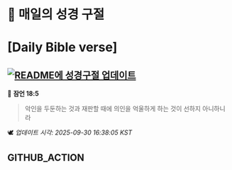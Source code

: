 # 🙏 매일의 성경 구절
# [Daily Bible verse]
## [![README에 성경구절 업데이트](https://github.com/DONGSUKA/first_test/actions/workflows/update-readme-bible.yml/badge.svg)](https://github.com/DONGSUKA/first_test/actions/workflows/update-readme-bible.yml)
<!-- START_BIBLE_VERSE -->
📖 **잠언 18:5**
> 악인을 두둔하는 것과 재판할 때에 의인을 억울하게 하는 것이 선하지 아니하니라

🕊️ _업데이트 시각: 2025-09-30 16:38:05 KST_
  <!-- END_BIBLE_VERSE -->
## GITHUB_ACTION
